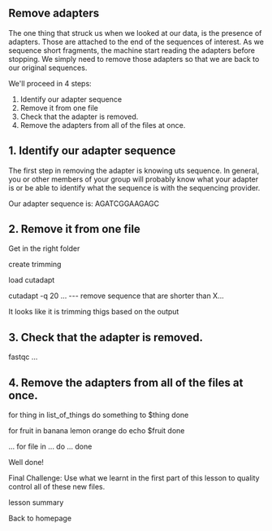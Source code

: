 ## Remove adapters

The one thing that struck us when we looked at our data, is the presence of adapters. Those are attached to the end of the sequences of interest. As we sequence short fragments, the machine start reading the adapters before stopping. We simply need to remove those adapters so that we are back to our original sequences.


We'll proceed in 4 steps:

1. Identify our adapter sequence
2. Remove it from one file
3. Check that the adapter is removed.
4. Remove the adapters from all of the files at once.

## 1. Identify our adapter sequence

The first step in removing the adapter is knowing uts sequence. In general, you or other members of your group will probably know what your adapter is or be able to identify what the sequence is with the sequencing provider.

Our adapter sequence is: AGATCGGAAGAGC


## 2. Remove it from one file

Get in the right folder

create trimming

load cutadapt

cutadapt -q 20 ... --- remove sequence that are shorter than X...


It looks like it is trimming thigs based on the output

## 3. Check that the adapter is removed.

fastqc ...

## 4. Remove the adapters from all of the files at once.

for thing in list_of_things
  do
  something to $thing
  done

for  fruit in banana lemon orange
  do 
  echo $fruit
  done


...
for file in ...
 do
  ...
  done
  
Well done!

Final Challenge: Use what we learnt in the first part of this lesson to quality control all of these new files.

lesson summary

Back to homepage




